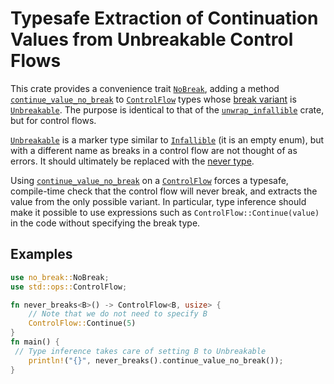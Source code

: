 # Typesafe Extraction of Continuation Values from Unbreakable Control Flows

This crate provides a convenience trait [`NoBreak`], adding a method
[`continue_value_no_break`] to [`ControlFlow`] types whose [break variant] is
[`Unbreakable`]. The purpose is identical to that of the [`unwrap_infallible`]
crate, but for control flows.

[`Unbreakable`] is a marker type similar to [`Infallible`] (it is an empty
enum), but with a different name as breaks in a control flow are not
thought of as errors. It should ultimately be replaced with the
[never type].

Using [`continue_value_no_break`] on a [`ControlFlow`] forces a typesafe,
compile-time check that the control flow will never break, and extracts the
value from the only possible variant. In particular, type inference should make
it possible to use expressions such as `ControlFlow::Continue(value)`
in the code without specifying the break type.

## Examples

```rust
use no_break::NoBreak;
use std::ops::ControlFlow;

fn never_breaks<B>() -> ControlFlow<B, usize> {
    // Note that we do not need to specify B
    ControlFlow::Continue(5)
}
fn main() {
 // Type inference takes care of setting B to Unbreakable
    println!("{}", never_breaks().continue_value_no_break());
}
 ```

[`NoBreak`]: <https://docs.rs/no-break/latest/no_break/trait.NoBreak.html>
[`ControlFlow`]: https://doc.rust-lang.org/std/ops/enum.ControlFlow.html
[`Unbreakable`]: <https://docs.rs/no-break/latest/no_break/trait.Unbreakable.html>
[`unwrap_infallible`]: <https://crates.io/crates/unwrap-infallible>
[`Infallible`]: <https://doc.rust-lang.org/std/convert/enum.Infallible.html>
[`continue_value_no_break`]: <https://docs.rs/no-break/latest/no_break/trait.NoBreak.html#tymethod.continue_value_no_break>
[never type]: <https://doc.rust-lang.org/std/primitive.never.html>
[break variant]: <https://doc.rust-lang.org/std/ops/enum.ControlFlow.html#variant.Break>
